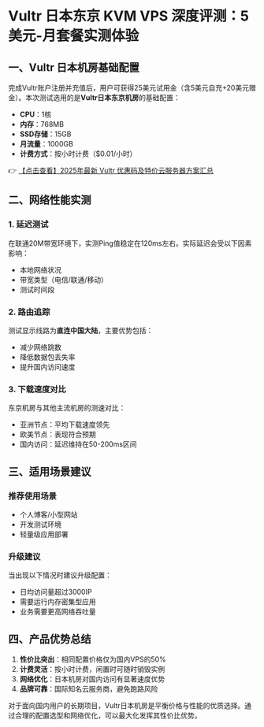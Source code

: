 # Vultr 日本东京 KVM VPS 深度评测：5美元-月套餐实测体验

## 一、Vultr 日本机房基础配置

完成Vultr账户注册并充值后，用户可获得25美元试用金（含5美元自充+20美元赠金）。本次测试选用的是**Vultr日本东京机房**的基础配置：

- **CPU**：1核
- **内存**：768MB
- **SSD存储**：15GB
- **月流量**：1000GB
- **计费方式**：按小时计费（$0.01/小时）

👉 [【点击查看】2025年最新 Vultr 优惠码及特价云服务器方案汇总](https://bit.ly/VuLtr)

## 二、网络性能实测

### 1. 延迟测试
在联通20M带宽环境下，实测Ping值稳定在120ms左右。实际延迟会受以下因素影响：
- 本地网络状况
- 带宽类型（电信/联通/移动）
- 测试时间段

### 2. 路由追踪
测试显示线路为**直连中国大陆**，主要优势包括：
- 减少网络跳数
- 降低数据包丢失率
- 提升国内访问速度

### 3. 下载速度对比
东京机房与其他主流机房的测速对比：
- 亚洲节点：平均下载速度领先
- 欧美节点：表现符合预期
- 国内访问：延迟维持在50-200ms区间

## 三、适用场景建议

### 推荐使用场景
- 个人博客/小型网站
- 开发测试环境
- 轻量级应用部署

### 升级建议
当出现以下情况时建议升级配置：
- 日均访问量超过3000IP
- 需要运行内存密集型应用
- 业务需要更高网络吞吐量

## 四、产品优势总结

1. **性价比突出**：相同配置价格仅为国内VPS的50%
2. **计费灵活**：按小时计费，闲置时可随时销毁实例
3. **网络优化**：日本机房对国内访问有显著速度优势
4. **品牌可靠**：国际知名云服务商，避免跑路风险

对于面向国内用户的长期项目，Vultr日本机房是平衡价格与性能的优质选择。通过合理的配置选型和网络优化，可以最大化发挥其性价比优势。